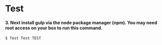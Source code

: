 # Test
#### 3. Next install gulp via the node package manager (npm). You may need root access on your box to run this command.
```sh
$ Test Test TEST
```
